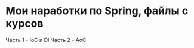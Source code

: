 Мои наработки по Spring, файлы с курсов
==================================
Часть 1 - IoC и DI
Часть 2 - AoC
